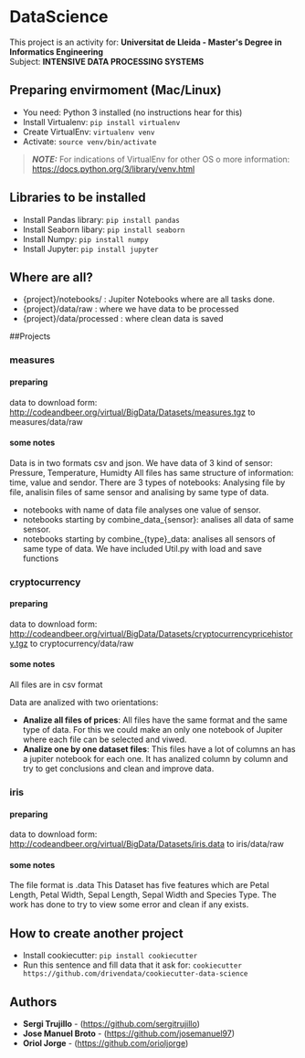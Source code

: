 # DataScience
This project is an activity for: **Universitat de Lleida -  Master's Degree in Informatics Engineering**<br>
Subject: **INTENSIVE DATA PROCESSING SYSTEMS**

## Preparing envirmoment (Mac/Linux)
- You need: Python 3 installed (no instructions hear for this)
- Install Virtualenv: ```pip install virtualenv```
- Create VirtualEnv: ```virtualenv venv```
- Activate: ```source venv/bin/activate```
> **_NOTE:_** For indications of VirtualEnv for other OS o more information: https://docs.python.org/3/library/venv.html

## Libraries to be installed
- Install Pandas library: ```pip install pandas```
- Install Seaborn libary: ```pip install seaborn```
- Install Numpy: ```pip install numpy```
- Install Jupyter: ```pip install jupyter```

## Where are all?
- {project}/notebooks/ : Jupiter Notebooks where are all tasks done.
- {project}/data/raw : where we have data to be processed
- {project}/data/processed : where clean data is saved

##Projects
### measures
#### preparing
data to download form:  http://codeandbeer.org/virtual/BigData/Datasets/measures.tgz to measures/data/raw
#### some notes
Data is in two formats csv and json.
We have data of 3 kind of sensor: Pressure, Temperature, Humidty
All files has same structure of information: time, value and sendor.
There are 3 types of notebooks: Analysing file by file, analisin files of same sensor and analising by same type of data.
- notebooks with name of data file analyses one value of sensor.
- notebooks starting by combine_data_{sensor}:   analises all data of same sensor.
- notebooks starting by combine_{type}_data: analises all sensors of same type of data.
We have included Util.py with load and save functions

### cryptocurrency
#### preparing
data to download form:  http://codeandbeer.org/virtual/BigData/Datasets/cryptocurrencypricehistory.tgz to cryptocurrency/data/raw 
#### some notes
All files are in csv format

Data are analized with two orientations:
- **Analize all files of prices**: All files have the same format and the same type of data. 
For this we could make an only one notebook of Jupiter where each file can be selected and viwed. 
- **Analize one by one dataset files**: This files have a lot of columns an has a jupiter notebook for each one. 
It has analized column by column and try to get conclusions and clean and improve data.


### iris
#### preparing
data to download form:  http://codeandbeer.org/virtual/BigData/Datasets/iris.data to iris/data/raw
#### some notes
The file format is .data
This Dataset has five features which are Petal Length, Petal Width, Sepal Length, Sepal Width and Species Type.
The work has done to try to view some error and clean if any exists.

## How to create another project
- Install cookiecutter: ```pip install cookiecutter```
- Run this sentence and fill data that it ask for: ```cookiecutter https://github.com/drivendata/cookiecutter-data-science```

## Authors

* **Sergi Trujillo** - (https://github.com/sergitrujillo)
* **Jose Manuel Broto** - (https://github.com/josemanuel97)
* **Oriol Jorge** - (https://github.com/orioljorge)
